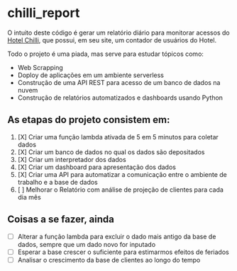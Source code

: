 # chilli_report

O intuito deste código é gerar um relatório diário para monitorar acessos do [Hotel Chilli](https://www.hotelchilli.com.br/), que possui, em seu site, um contador de usuários do Hotel.

Todo o projeto é uma piada, mas serve para estudar tópicos como:

- Web Scrapping
- Doploy de aplicações em um ambiente serverless
- Construção de uma API REST para acesso de um banco de dados na nuvem
- Construção de relatórios automatizados e dashboards usando Python

## As etapas do projeto consistem em:

1) [X] Criar uma função lambda ativada de 5 em 5 minutos para coletar dados
2) [X] Criar um banco de dados no qual os dados são depositados
3) [X] Criar um interpretador dos dados
4) [X] Criar um dashboard para apresentação dos dados
5) [X] Criar uma API para automatizar a comunicação entre o ambiente de trabalho e a base de dados
6) [ ] Melhorar o Relatório com análise de projeção de clientes para cada dia mês

## Coisas a se fazer, ainda

- [ ] Alterar a função lambda para excluir o dado mais antigo da base de dados, sempre que um dado novo for inputado
- [ ] Esperar a base crescer o suficiente para estimarmos efeitos de feriados
- [ ] Analisar o crescimento da base de clientes ao longo do tempo